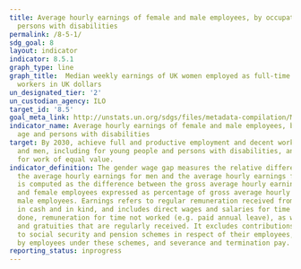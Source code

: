 ```yaml
---
title: Average hourly earnings of female and male employees, by occupation, age and
  persons with disabilities
permalink: /8-5-1/
sdg_goal: 8
layout: indicator
indicator: 8.5.1
graph_type: line
graph_title:  Median weekly earnings of UK women employed as full-time wage and salary
  workers in UK dollars
un_designated_tier: '2'
un_custodian_agency: ILO
target_id: '8.5'
goal_meta_link: http://unstats.un.org/sdgs/files/metadata-compilation/Metadata-Goal-8.pdf
indicator_name: Average hourly earnings of female and male employees, by occupation,
  age and persons with disabilities
target: By 2030, achieve full and productive employment and decent work for all women
  and men, including for young people and persons with disabilities, and equal pay
  for work of equal value.
indicator_definition: The gender wage gap measures the relative difference between
  the average hourly earnings for men and the average hourly earnings for women. It
  is computed as the difference between the gross average hourly earnings of male
  and female employees expressed as percentage of gross average hourly earnings of
  male employees. Earnings refers to regular remuneration received from employers,
  in cash and in kind, and includes direct wages and salaries for time worked or work
  done, remuneration for time not worked (e.g. paid annual leave), as well as bonuses
  and gratuities that are regularly received. It excludes contributions paid by employers
  to social security and pension schemes in respect of their employees, benefits received
  by employees under these schemes, and severance and termination pay.
reporting_status: inprogress
---
```

